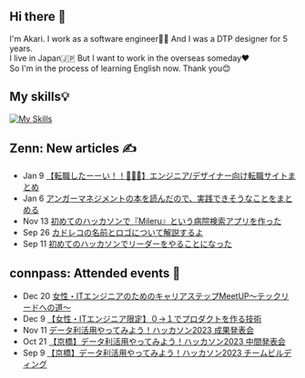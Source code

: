 ## Hi there 👋
 I'm Akari. I work as a software engineer👩‍💻 And I was a DTP designer for 5 years.<br>
 I live in Japan🇯🇵 But I want to work in the overseas someday❤️<br>
 So I'm in the process of learning English now. Thank you😊

## My skills💡
[![My Skills](https://skillicons.dev/icons?i=js,html,css,bootstrap,jquery,nodejs,angular,ruby,rails,sass,java,spring,php,py,mysql,regex,md,vscode,git,github,gitlab,linux,powershell,docker,aws,ai,ps,xd,figma,twitter,discord,devto&perline=10)](https://skillicons.dev)

## Zenn: New articles ✍️
<!-- profile updater begin: zenn -->
- Jan 9 [【転職したーーい！！🥺🥺🥺】エンジニア/デザイナー向け転職サイトまとめ](https://zenn.dev/miya_akari/articles/5f442110f8da6e)
- Jan 6 [アンガーマネジメントの本を読んだので、実践できそうなことをまとめる](https://zenn.dev/miya_akari/articles/c8c2076963d4eb)
- Nov 13 [初めてのハッカソンで『Mileru』という病院検索アプリを作った](https://zenn.dev/miya_akari/articles/a548dda4b1e866)
- Sep 26 [カドレコの名前とロゴについて解説するよ](https://zenn.dev/besimple/articles/3cbc261aa32870)
- Sep 11 [初めてのハッカソンでリーダーをやることになった](https://zenn.dev/miya_akari/articles/e0211bdfc0415e)
<!-- profile updater end: zenn -->

## connpass: Attended events 🥳
<!-- profile updater begin: connpass -->
- Dec 20 [女性・ITエンジニアのためのキャリアステップMeetUP〜テックリードへの道〜](https://sister.connpass.com/event/304018/)
- Dec 9 [【女性・ITエンジニア限定】０→１でプロダクトを作る技術](https://sister.connpass.com/event/302406/)
- Nov 11 [データ利活用やってみよう！ハッカソン2023 成果発表会](https://enjoy-pda.connpass.com/event/295959/)
- Oct 21 [【京橋】データ利活用やってみよう！ハッカソン2023 中間発表会](https://enjoy-pda.connpass.com/event/295946/)
- Sep 9 [【京橋】データ利活用やってみよう！ハッカソン2023 チームビルディング](https://enjoy-pda.connpass.com/event/293359/)
<!-- profile updater end: connpass -->
